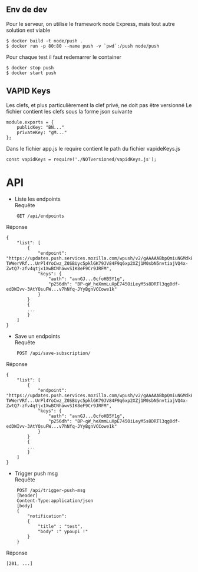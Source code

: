 ## Env de dev

Pour le serveur, on utilise le framework node Express, mais tout autre solution est viable

    $ docker build -t node/push .
    $ docker run -p 80:80 --name push -v `pwd`:/push node/push
    
Pour chaque test il faut redemarrer le container

    $ docker stop push
    $ docker start push
    
## VAPID Keys
Les clefs, et plus particulièrement la clef privé, ne doit pas être versionné
Le fichier contient les clefs sous la forme json suivante

    module.exports = {
        publicKey: "BN..."
        privateKey: "gM..."
    };
    
Dans le fichier app.js le require contient le path du fichier vapideKeys.js

    const vapidKeys = require('./NOTversioned/vapidKeys.js');
    

# API

- Liste les endpoints  
Requête
```
    GET /api/endpoints
```
Réponse
```
{
    "list": [
        {
            "endpoint": "https://updates.push.services.mozilla.com/wpush/v2/gAAAAABbpQmiuNGMdkEJ9wcTR-TWWerVRf...UrPl4YoCwz_Z0SBUyc5pklGK79JV84F9q6xp2XZj1M0sbN5nvtiajVQ4x-ZwtQ7-zfv4qtjx1XwBCNhawvSIK8eF9Cr9JRFM",
            "keys": {
                "auth": "avnGJ...0cfoHB5Y1g",
                "p256dh": "BP-qW_heXmmLuXpE745OiLeyM5s8DRTl3qg0df-edDWIvv-3AtYOsuFW...v7hNfq-JYyBgnVCCowe1k"
            }
        }
        {
        ...
        }
    ]
}
```

- Save un endpoints  
Requête
```
    POST /api/save-subscription/
```
Réponse
```
{
    "list": [
        {
            "endpoint": "https://updates.push.services.mozilla.com/wpush/v2/gAAAAABbpQmiuNGMdkEJ9wcTR-TWWerVRf...UrPl4YoCwz_Z0SBUyc5pklGK79JV84F9q6xp2XZj1M0sbN5nvtiajVQ4x-ZwtQ7-zfv4qtjx1XwBCNhawvSIK8eF9Cr9JRFM",
            "keys": {
                "auth": "avnGJ...0cfoHB5Y1g",
                "p256dh": "BP-qW_heXmmLuXpE745OiLeyM5s8DRTl3qg0df-edDWIvv-3AtYOsuFW...v7hNfq-JYyBgnVCCowe1k"
            }
        }
        {
        ...
        }
    ]
}
```

- Trigger push msg  
Requête
```
    POST /api/trigger-push-msg
    [header]
    Content-Type:application/json
    [body] 
    {
    	"notification":
    	{
    		"title" : "test",
    		"body" :" ypoupi !"
    	}
    }
```

Réponse
```
[201, ...]
```
    
    
     